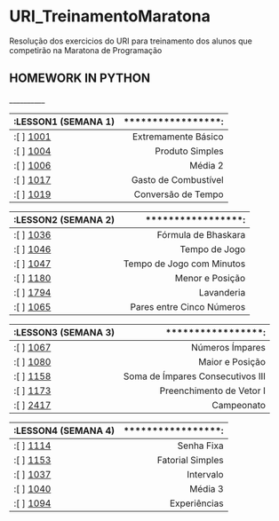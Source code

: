 # URI_TreinamentoMaratona
Resolução dos exercicios do URI para treinamento dos alunos que competirão na Maratona de Programação


<H2>HOMEWORK IN PYTHON</H2>
__________


:LESSON1 (SEMANA 1)                                                        |    *****************:
:--------------------------------------------------------------------------|-------------------------------:
:[ ] [1001](https://www.urionlinejudge.com.br/judge/pt/problems/view/1001) | Extremamente Básico 
:[ ] [1004](https://www.urionlinejudge.com.br/judge/pt/problems/view/1004) | Produto Simples
:[ ] [1006](https://www.urionlinejudge.com.br/judge/pt/problems/view/1006) | Média 2 	
:[ ] [1017](https://www.urionlinejudge.com.br/judge/pt/problems/view/1017) | Gasto de Combustível 
:[ ] [1019](https://www.urionlinejudge.com.br/judge/pt/problems/view/1019) | Conversão de Tempo 


:LESSON2 (SEMANA 2)                                                        |    *****************:
:--------------------------------------------------------------------------|--------------------------------:
:[ ] [1036](https://www.urionlinejudge.com.br/judge/pt/problems/view/1036) |Fórmula de Bhaskara
:[ ] [1046](https://www.urionlinejudge.com.br/judge/pt/problems/view/1046) | Tempo de Jogo
:[ ] [1047](https://www.urionlinejudge.com.br/judge/pt/problems/view/1047) |Tempo de Jogo com Minutos	
:[ ] [1180](https://www.urionlinejudge.com.br/judge/pt/problems/view/1180) |Menor e Posição
:[ ] [1794](https://www.urionlinejudge.com.br/judge/pt/problems/view/1794) | Lavanderia 
:[ ] [1065](https://www.urionlinejudge.com.br/judge/pt/problems/view/1065) |Pares entre Cinco Números 


:LESSON3 (SEMANA 3)                                                        |    *****************:
:--------------------------------------------------------------------------|--------------------------------:
:[ ] [1067](https://www.urionlinejudge.com.br/judge/pt/problems/view/1067) |Números Ímpares
:[ ] [1080](https://www.urionlinejudge.com.br/judge/pt/problems/view/1080) |Maior e Posição
:[ ] [1158](https://www.urionlinejudge.com.br/judge/pt/problems/view/1158) |Soma de Ímpares Consecutivos III
:[ ] [1173](https://www.urionlinejudge.com.br/judge/pt/problems/view/1173) |Preenchimento de Vetor I
:[ ] [2417](https://www.urionlinejudge.com.br/judge/pt/problems/view/2417) |Campeonato 


:LESSON4 (SEMANA 4)                                                        |    *****************:
:--------------------------------------------------------------------------|--------------------------------:
:[ ] [1114](https://www.urionlinejudge.com.br/judge/pt/problems/view/1114) |Senha Fixa
:[ ] [1153](https://www.urionlinejudge.com.br/judge/pt/problems/view/1153) |Fatorial Simples
:[ ] [1037](https://www.urionlinejudge.com.br/judge/pt/problems/view/1037) |Intervalo	
:[ ] [1040](https://www.urionlinejudge.com.br/judge/pt/problems/view/1040) |Média 3
:[ ] [1094](https://www.urionlinejudge.com.br/judge/pt/problems/view/1094) |Experiências
